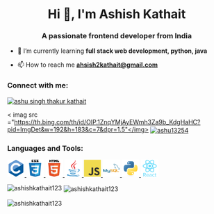 <h1 align="center">Hi 👋, I'm Ashish Kathait</h1>
<h3 align="center">A passionate frontend developer from India</h3>

- 🌱 I’m currently learning **full stack web development, python, java**

- 📫 How to reach me **ahsish2kathait@gmail.com**

<h3 align="left">Connect with me:</h3>
<p align="left">
<a href="https://fb.com/ashu singh thakur kathait" target="blank"><img align="center" src="https://raw.githubusercontent.com/rahuldkjain/github-profile-readme-generator/master/src/images/icons/Social/facebook.svg" alt="ashu singh thakur kathait" height="30" width="40" /></a>
  
 < imag src ="https://th.bing.com/th/id/OIP.1ZnqYMjAyEWmh3Za9b_KdgHaHC?pid=ImgDet&w=192&h=183&c=7&dpr=1.5"</img>
<a href="https://instagram.com/ashu13254" target="blank"><img align="center" src="https://raw.githubusercontent.com/rahuldkjain/github-profile-readme-generator/master/src/images/icons/Social/instagram.svg" alt="ashu13254" height="30" width="40" /></a>
</p>

<h3 align="left">Languages and Tools:</h3>
<p align="left"> <a href="https://www.cprogramming.com/" target="_blank" rel="noreferrer"> <img src="https://raw.githubusercontent.com/devicons/devicon/master/icons/c/c-original.svg" alt="c" width="40" height="40"/> </a> <a href="https://www.w3schools.com/css/" target="_blank" rel="noreferrer"> <img src="https://raw.githubusercontent.com/devicons/devicon/master/icons/css3/css3-original-wordmark.svg" alt="css3" width="40" height="40"/> </a> <a href="https://www.w3.org/html/" target="_blank" rel="noreferrer"> <img src="https://raw.githubusercontent.com/devicons/devicon/master/icons/html5/html5-original-wordmark.svg" alt="html5" width="40" height="40"/> </a> <a href="https://www.java.com" target="_blank" rel="noreferrer"> <img src="https://raw.githubusercontent.com/devicons/devicon/master/icons/java/java-original.svg" alt="java" width="40" height="40"/> </a> <a href="https://developer.mozilla.org/en-US/docs/Web/JavaScript" target="_blank" rel="noreferrer"> <img src="https://raw.githubusercontent.com/devicons/devicon/master/icons/javascript/javascript-original.svg" alt="javascript" width="40" height="40"/> </a> <a href="https://www.mysql.com/" target="_blank" rel="noreferrer"> <img src="https://raw.githubusercontent.com/devicons/devicon/master/icons/mysql/mysql-original-wordmark.svg" alt="mysql" width="40" height="40"/> </a> <a href="https://www.python.org" target="_blank" rel="noreferrer"> <img src="https://raw.githubusercontent.com/devicons/devicon/master/icons/python/python-original.svg" alt="python" width="40" height="40"/> </a> <a href="https://reactjs.org/" target="_blank" rel="noreferrer"> <img src="https://raw.githubusercontent.com/devicons/devicon/master/icons/react/react-original-wordmark.svg" alt="react" width="40" height="40"/> </a> </p>

<p><img align="left" src="https://github-readme-stats.vercel.app/api/top-langs?username=ashishkathait123&show_icons=true&locale=en&layout=compact" alt="ashishkathait123" /></p>

<p>&nbsp;<img align="center" src="https://github-readme-stats.vercel.app/api?username=ashishkathait123&show_icons=true&locale=en" alt="ashishkathait123" /></p>

<p><img align="center" src="https://github-readme-streak-stats.herokuapp.com/?user=ashishkathait123&" alt="ashishkathait123" /></p>

